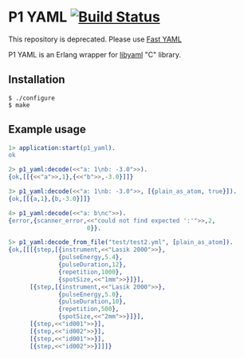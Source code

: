 # P1 YAML [![Build Status](https://travis-ci.org/processone/p1_yaml.svg?branch=master)](https://travis-ci.org/processone/p1_yaml)

This repository is deprecated. Please use [Fast YAML](https://github.com/processone/fast_yaml)

P1 YAML is an Erlang wrapper for [libyaml](http://pyyaml.org/wiki/LibYAML) "C" library.

## Installation

    $ ./configure
    $ make

## Example usage

```erlang
1> application:start(p1_yaml).
ok

2> p1_yaml:decode(<<"a: 1\nb: -3.0">>).
{ok,[[{<<"a">>,1},{<<"b">>,-3.0}]]}

3> p1_yaml:decode(<<"a: 1\nb: -3.0">>, [{plain_as_atom, true}]).
{ok,[[{a,1},{b,-3.0}]]}

4> p1_yaml:decode(<<"a: b\nc">>).  
{error,{scanner_error,<<"could not find expected ':'">>,2,
                      0}}.

5> p1_yaml:decode_from_file("test/test2.yml", [plain_as_atom]).
{ok,[[[{step,[{instrument,<<"Lasik 2000">>},
              {pulseEnergy,5.4},
              {pulseDuration,12},
              {repetition,1000},
              {spotSize,<<"1mm">>}]}],
      [{step,[{instrument,<<"Lasik 2000">>},
              {pulseEnergy,5.0},
              {pulseDuration,10},
              {repetition,500},
              {spotSize,<<"2mm">>}]}],
      [{step,<<"id001">>}],
      [{step,<<"id002">>}],
      [{step,<<"id001">>}],
      [{step,<<"id002">>}]]]}
```
